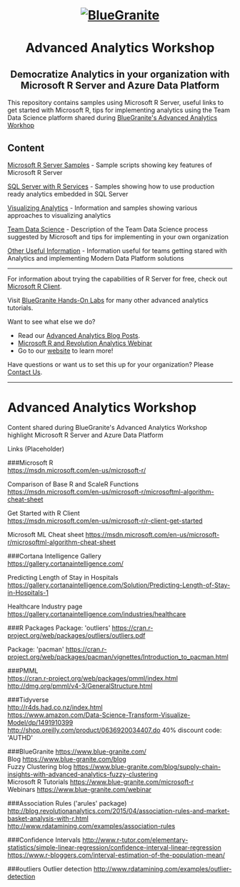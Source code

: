 <head>
<h1 align="center">
  <a href = "http://www.blue-granite.com"><img src="https://www.blue-granite.com/hs-fs/hub/257922/file-2333776730-png/IMG_2015/Blue-Granite-Logo.png?t=1487021913995&width=758&name=Blue-Granite-Logo.png" alt="BlueGranite"></a>
</h1>
<h1 align="center">Advanced Analytics Workshop</h1>
<h2 align="center">Democratize Analytics in your organization with Microsoft R Server and Azure Data Platform</h2>
</head>

This repository contains samples using Microsoft R Server, useful links to get started with Microsoft R, tips for implementing analytics using the Team Data Science platform shared during [BlueGranite's Advanced Analytics Workhop](http://www.blue-granite.com/advanced-analytics-workshop)

Content
-----------------------------------------------------------------------------
[Microsoft R Server Samples](/mrs_samples/) - Sample scripts showing key features of Microsoft R Server

[SQL Server with R Services](/sqlserver_r_samples/) - Samples showing how to use production ready analytics embedded in SQL Server

[Visualizing Analytics](/visual_analytics) - Information and samples showing various approaches to visualizing analytics

[Team Data Science](/teamdatascience/) - Description of the Team Data Science process suggested by Microsoft and tips for implementing in your own organization

[Other Useful Information](/other_useful_info) - Information useful for teams getting stared with Analytics and implementing Modern Data Platform solutions

-----------------------------------------------------------------------------

For information about trying the capabilities of R Server for free, check out [Microsoft R Client](https://msdn.microsoft.com/en-us/microsoft-r/r-client-get-started).
 
Visit [BlueGranite Hands-On Labs](https://www.blue-granite.com/resources/topic/labs) for many other advanced analytics tutorials.

Want to see what else we do?
* Read our [Advanced Analytics Blog Posts](https://www.blue-granite.com/blog/topic/advanced-analytics).
* [Microsoft R and Revolution Analytics Webinar](https://www.blue-granite.com/overview-advanced-analytics-webinar-june-2016)
* Go to our [website](http://www.blue-granite.com/) to learn more!

Have questions or want us to set this up for your organization? Please [Contact Us](https://www.blue-granite.com/contact-us).

-----------------------------------------------------------------------------

# Advanced Analytics Workshop
Content shared during BlueGranite's Advanced Analytics Workshop highlight Microsoft R Server and Azure Data Platform

Links (Placeholder)

###Microsoft R  
<https://msdn.microsoft.com/en-us/microsoft-r/>

Comparison of Base R and ScaleR Functions
<https://msdn.microsoft.com/en-us/microsoft-r/microsoftml-algorithm-cheat-sheet>

Get Started with R Client  
<https://msdn.microsoft.com/en-us/microsoft-r/r-client-get-started>  

Microsoft ML Cheat sheet
<https://msdn.microsoft.com/en-us/microsoft-r/microsoftml-algorithm-cheat-sheet>

###Cortana Intelligence Gallery  
<https://gallery.cortanaintelligence.com/>  

Predicting Length of Stay in Hospitals  
<https://gallery.cortanaintelligence.com/Solution/Predicting-Length-of-Stay-in-Hospitals-1>  

Healthcare Industry page  
<https://gallery.cortanaintelligence.com/industries/healthcare>

###R Packages
Package: 'outliers'
<https://cran.r-project.org/web/packages/outliers/outliers.pdf>

Package: 'pacman'
<https://cran.r-project.org/web/packages/pacman/vignettes/Introduction_to_pacman.html>

###PMML  
<https://cran.r-project.org/web/packages/pmml/index.html>
<http://dmg.org/pmml/v4-3/GeneralStructure.html>  

###Tidyverse  
<http://r4ds.had.co.nz/index.html>  
<https://www.amazon.com/Data-Science-Transform-Visualize-Model/dp/1491910399>  
<http://shop.oreilly.com/product/0636920034407.do> 40% discount code: 'AUTHD'  

###BlueGranite <https://www.blue-granite.com/>  
Blog <https://www.blue-granite.com/blog>  
Fuzzy Clustering blog <https://www.blue-granite.com/blog/supply-chain-insights-with-advanced-analytics-fuzzy-clustering>  
Microsoft R Tutorials <https://www.blue-granite.com/microsoft-r>  
Webinars <https://www.blue-granite.com/webinar>  

###Association Rules  ('arules' package)
<http://blog.revolutionanalytics.com/2015/04/association-rules-and-market-basket-analysis-with-r.html>  
<http://www.rdatamining.com/examples/association-rules>  

###Confidence Intervals
<http://www.r-tutor.com/elementary-statistics/simple-linear-regression/confidence-interval-linear-regression>  
<https://www.r-bloggers.com/interval-estimation-of-the-population-mean/>  

###outliers
Outlier detection <http://www.rdatamining.com/examples/outlier-detection> 

